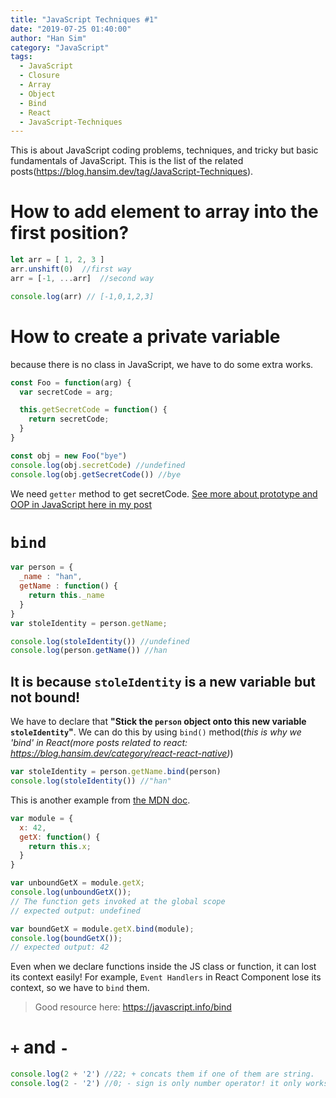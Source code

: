 ```yaml
---
title: "JavaScript Techniques #1"
date: "2019-07-25 01:40:00"
author: "Han Sim"
category: "JavaScript"
tags:
  - JavaScript
  - Closure
  - Array
  - Object
  - Bind
  - React
  - JavaScript-Techniques
---
```


This is about JavaScript coding problems, techniques, and tricky but basic fundamentals of JavaScript. This is the list of the related posts(https://blog.hansim.dev/tag/JavaScript-Techniques).

# How to add element to array into the first position?

```JavaScript
let arr = [ 1, 2, 3 ]
arr.unshift(0)  //first way
arr = [-1, ...arr]  //second way

console.log(arr) // [-1,0,1,2,3]
```

# How to create a private variable

because there is no class in JavaScript, we have to do some extra works.

```JavaScript
const Foo = function(arg) {
  var secretCode = arg;

  this.getSecretCode = function() {
    return secretCode;
  }
}

const obj = new Foo("bye")
console.log(obj.secretCode) //undefined
console.log(obj.getSecretCode()) //bye
```

We need `getter` method to get secretCode. [See more about prototype and OOP in JavaScript here in my post](https://blog.hansim.dev/javascript-and-prototype-based-inheritance)

# `bind`

```JavaScript
var person = {
  _name : "han",
  getName : function() {
    return this._name
  }
}
var stoleIdentity = person.getName;

console.log(stoleIdentity()) //undefined
console.log(person.getName()) //han
```

## It is because `stoleIdentity` is a new variable but not bound!

We have to declare that **"Stick the `person` object onto this new variable `stoleIdentity`"**. We can do this by using `bind()` method(*this is why we 'bind' in React(more posts related to react: https://blog.hansim.dev/category/react-react-native)*)

```JavaScript
var stoleIdentity = person.getName.bind(person)
console.log(stoleIdentity()) //"han"
```

This is another example from [the MDN doc](https://developer.mozilla.org/en-US/docs/Web/JavaScript/Reference/Global_objects/Function/bind).

```JavaScript
var module = {
  x: 42,
  getX: function() {
    return this.x;
  }
}

var unboundGetX = module.getX;
console.log(unboundGetX()); 
// The function gets invoked at the global scope
// expected output: undefined

var boundGetX = module.getX.bind(module);
console.log(boundGetX());
// expected output: 42
```

Even when we declare functions inside the JS class or function, it can lost its context easily! For example, `Event Handlers` in React Component lose its context, so we have to `bind` them.

> Good resource here: https://javascript.info/bind

# `+` and `-`

```JavaScript
console.log(2 + '2') //22; + concats them if one of them are string.
console.log(2 - '2') //0; - sign is only number operator! it only works with numbers so it converts stirng into a number
```